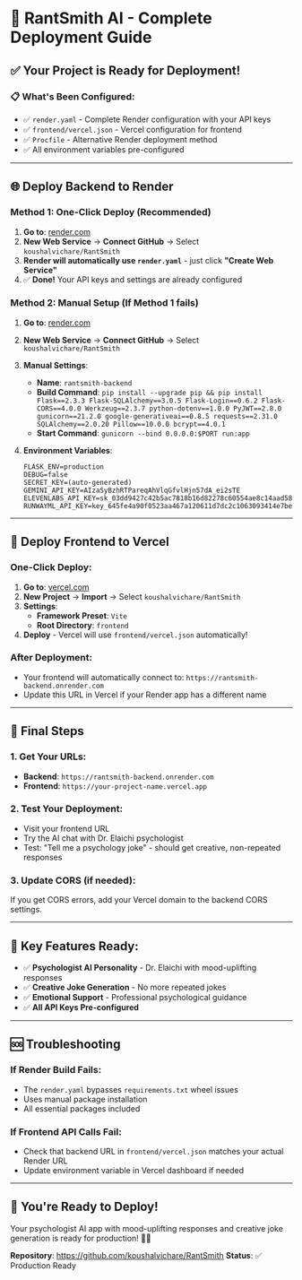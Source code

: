 # 🚀 RantSmith AI - Complete Deployment Guide

## ✅ Your Project is Ready for Deployment!

### 📋 What's Been Configured:
- ✅ `render.yaml` - Complete Render configuration with your API keys
- ✅ `frontend/vercel.json` - Vercel configuration for frontend
- ✅ `Procfile` - Alternative Render deployment method
- ✅ All environment variables pre-configured

---

## 🌐 Deploy Backend to Render

### Method 1: One-Click Deploy (Recommended)
1. **Go to**: [render.com](https://render.com)
2. **New Web Service** → **Connect GitHub** → Select `koushalvichare/RantSmith`
3. **Render will automatically use `render.yaml`** - just click **"Create Web Service"**
4. ✅ **Done!** Your API keys and settings are already configured

### Method 2: Manual Setup (If Method 1 fails)
1. **Go to**: [render.com](https://render.com)
2. **New Web Service** → **Connect GitHub** → Select `koushalvichare/RantSmith`
3. **Manual Settings**:
   - **Name**: `rantsmith-backend`
   - **Build Command**: `pip install --upgrade pip && pip install Flask==2.3.3 Flask-SQLAlchemy==3.0.5 Flask-Login==0.6.2 Flask-CORS==4.0.0 Werkzeug==2.3.7 python-dotenv==1.0.0 PyJWT==2.8.0 gunicorn==21.2.0 google-generativeai==0.8.5 requests==2.31.0 SQLAlchemy==2.0.20 Pillow==10.0.0 bcrypt==4.0.1`
   - **Start Command**: `gunicorn --bind 0.0.0.0:$PORT run:app`

4. **Environment Variables**:
   ```
   FLASK_ENV=production
   DEBUG=false
   SECRET_KEY=(auto-generated)
   GEMINI_API_KEY=AIzaSyBzhRTPareqAhVlqGfvlHjn57dA_ei2sTE
   ELEVENLABS_API_KEY=sk_03dd9427c42b5ac7818b16d82278c60554ae8c14aad586a4
   RUNWAYML_API_KEY=key_645fe4a90f0523aa467a120611d7dc2c1063093414e7be0d3055d350601d4fe56b48c133438dac13b40ee4870a9c4dcebfbe42116aaeb21b0f944502d8b05bf9
   ```

---

## 🎨 Deploy Frontend to Vercel

### One-Click Deploy:
1. **Go to**: [vercel.com](https://vercel.com)
2. **New Project** → **Import** → Select `koushalvichare/RantSmith`
3. **Settings**:
   - **Framework Preset**: `Vite`
   - **Root Directory**: `frontend`
4. **Deploy** - Vercel will use `frontend/vercel.json` automatically!

### After Deployment:
- Your frontend will automatically connect to: `https://rantsmith-backend.onrender.com`
- Update this URL in Vercel if your Render app has a different name

---

## 🔗 Final Steps

### 1. Get Your URLs:
- **Backend**: `https://rantsmith-backend.onrender.com`
- **Frontend**: `https://your-project-name.vercel.app`

### 2. Test Your Deployment:
- Visit your frontend URL
- Try the AI chat with Dr. Elaichi psychologist
- Test: "Tell me a psychology joke" - should get creative, non-repeated responses

### 3. Update CORS (if needed):
If you get CORS errors, add your Vercel domain to the backend CORS settings.

---

## 🎯 Key Features Ready:
- ✅ **Psychologist AI Personality** - Dr. Elaichi with mood-uplifting responses
- ✅ **Creative Joke Generation** - No more repeated jokes
- ✅ **Emotional Support** - Professional psychological guidance
- ✅ **All API Keys Pre-configured**

---

## 🆘 Troubleshooting

### If Render Build Fails:
- The `render.yaml` bypasses `requirements.txt` wheel issues
- Uses manual package installation
- All essential packages included

### If Frontend API Calls Fail:
- Check that backend URL in `frontend/vercel.json` matches your actual Render URL
- Update environment variable in Vercel dashboard if needed

---

## 🎉 You're Ready to Deploy!

Your psychologist AI app with mood-uplifting responses and creative joke generation is ready for production! 🧠✨

**Repository**: https://github.com/koushalvichare/RantSmith
**Status**: ✅ Production Ready
